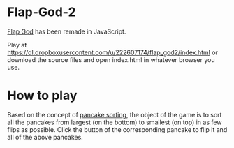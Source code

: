 # Flap-God-2

[Flap God](https://github.com/TexAgg/FlapGod) has been remade in JavaScript.

Play at https://dl.dropboxusercontent.com/u/222607174/flap_god2/index.html 
or download the source files and open index.html in whatever browser you use.

# How to play

Based on the concept of [pancake sorting](https://en.wikipedia.org/wiki/Pancake_sorting), the object of the game is to sort all the pancakes from largest (on the bottom) to smallest (on top) in as few flips as possible.
Click the button of the corresponding pancake to flip it and all of the above pancakes.
